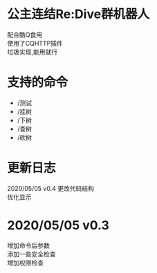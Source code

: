 # 公主连结Re:Dive群机器人
配合酷Q食用  
使用了CQHTTP插件  
垃圾实现,能用就行  

# 支持的命令
+ /测试
+ /挂树
+ /下树
+ /查树
+ /砍树

# 更新日志
2020/05/05 v0.4
更改代码结构  
优化显示  
# 2020/05/05 v0.3
增加命令后参数  
添加一些安全检查  
增加权限检查  